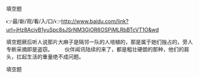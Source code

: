 填空题

👉最/新/观/看/入/口/👉http://www.baidu.com/link?url=jHz8AcivB1yuSpc8sJSrNM3GjOR6OSPiMLRbBTcVT1O&wd

填空题厥后听人说那片大麻子是隔邻一队的人培植的，那是属于她们独占的，旁人专断采摘即是盗窃。
　　伙伴闻讯陆续的来了，都是粗壮硬朗的那种，他们的肩头，扛起生活的重量绝不成问题。


填空题
